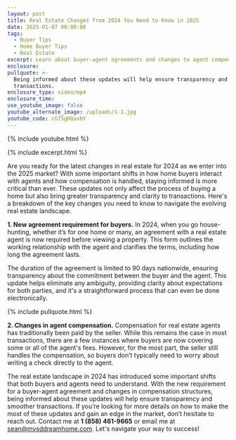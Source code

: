 ```yaml
---
layout: post
title: Real Estate Changes from 2024 You Need to Know in 2025
date: 2025-01-07 00:00:00
tags:
  - Buyer Tips
  - Home Buyer Tips
  - Real Estate
excerpt: Learn about buyer-agent agreements and changes to agent compensation rules.
enclosure:
pullquote: >-
  Being informed about these updates will help ensure transparency and smoother
  transactions.
enclosure_type: video/mp4
enclosure_time:
use_youtube_image: false
youtube_alternate_image: /uploads/1-1.jpg
youtube_code: cG75gHQaxbY
---
```

{% include youtube.html %}

{% include excerpt.html %}

Are you ready for the latest changes in real estate for 2024 as we enter into the 2025 market? With some important shifts in how home buyers interact with agents and how compensation is handled, staying informed is more critical than ever. These updates not only affect the process of buying a home but also bring greater transparency and clarity to transactions. Here's a breakdown of the key changes you need to know to navigate the evolving real estate landscape.

**1\. New agreement requirement for buyers.** In 2024, when you go house-hunting, whether it’s for one home or many, an agreement with a real estate agent is now required before viewing a property. This form outlines the working relationship with the agent and clarifies the terms, including how long the agreement lasts.

The duration of the agreement is limited to 90 days nationwide, ensuring transparency about the commitment between the buyer and the agent. This update helps eliminate any ambiguity, providing clarity about expectations for both parties, and it's a straightforward process that can even be done electronically.

{% include pullquote.html %}

**2\. Changes in agent compensation.** Compensation for real estate agents has traditionally been paid by the seller. While this remains the case in most transactions, there are a few instances where buyers are now covering some or all of the agent's fees. However, for the most part, the seller still handles the compensation, so buyers don’t typically need to worry about writing a check directly to the agent.

The real estate landscape in 2024 has introduced some important shifts that both buyers and agents need to understand. With the new requirement for a buyer-agent agreement and changes in compensation structures, being informed about these updates will help ensure transparency and smoother transactions. If you’re looking for more details on how to make the most of these updates and gain an edge in the market, don’t hesitate to reach out. Contact me at **1 (858) 461-9665** or email me at [sean@mysddreamhome.com](mailto:sean@mysddreamhome.com). Let's navigate your way to success!